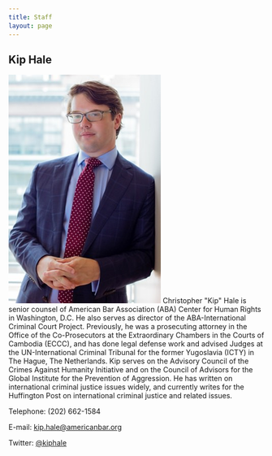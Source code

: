 ```yaml
---
title: Staff
layout: page
---
```

## Kip Hale

![Kip Hale](/assets/img/photo-kip-hale.jpg) Christopher "Kip" Hale is senior counsel of American Bar Association (ABA) Center for Human Rights in Washington, D.C. He also serves as director of the ABA-International Criminal Court Project. Previously, he was a prosecuting attorney in the Office of the Co-Prosecutors at the Extraordinary Chambers in the Courts of Cambodia (ECCC), and has done legal defense work and advised Judges at the UN-International Criminal Tribunal for the former Yugoslavia (ICTY) in The Hague, The Netherlands. Kip serves on the Advisory Council of the Crimes Against Humanity Initiative and on the Council of Advisors for the Global Institute for the Prevention of Aggression. He has written on international criminal justice issues widely, and currently writes for the Huffington Post on international criminal justice and related issues.

Telephone: (202) 662-1584

E-mail: <kip.hale@americanbar.org>

Twitter: [@kiphale](http://twitter.com/kiphale)
